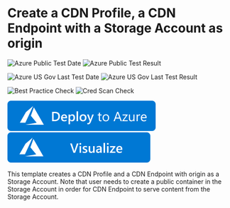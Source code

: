 # Create a CDN Profile, a CDN Endpoint with a Storage Account as origin

![Azure Public Test Date](https://azurequickstartsservice.blob.core.windows.net/badges/201-cdn-with-storage-account/PublicLastTestDate.svg)
![Azure Public Test Result](https://azurequickstartsservice.blob.core.windows.net/badges/201-cdn-with-storage-account/PublicDeployment.svg)

![Azure US Gov Last Test Date](https://azurequickstartsservice.blob.core.windows.net/badges/201-cdn-with-storage-account/FairfaxLastTestDate.svg)
![Azure US Gov Last Test Result](https://azurequickstartsservice.blob.core.windows.net/badges/201-cdn-with-storage-account/FairfaxDeployment.svg)

![Best Practice Check](https://azurequickstartsservice.blob.core.windows.net/badges/201-cdn-with-storage-account/BestPracticeResult.svg)
![Cred Scan Check](https://azurequickstartsservice.blob.core.windows.net/badges/201-cdn-with-storage-account/CredScanResult.svg)

[![Deploy To Azure](https://raw.githubusercontent.com/Azure/azure-quickstart-templates/master/1-CONTRIBUTION-GUIDE/images/deploytoazure.svg?sanitize=true)](https://portal.azure.com/#create/Microsoft.Template/uri/https%3A%2F%2Fraw.githubusercontent.com%2FAzure%2Fazure-quickstart-templates%2Fmaster%2F201-cdn-with-storage-account%2Fazuredeploy.json)
[![Visualize](https://raw.githubusercontent.com/Azure/azure-quickstart-templates/master/1-CONTRIBUTION-GUIDE/images/visualizebutton.svg?sanitize=true)](http://armviz.io/#/?load=https%3A%2F%2Fraw.githubusercontent.com%2FAzure%2Fazure-quickstart-templates%2Fmaster%2F201-cdn-with-storage-account%2Fazuredeploy.json)

This template creates a CDN Profile and a CDN Endpoint with origin as a Storage
Account. Note that user needs to create a public container in the Storage
Account in order for CDN Endpoint to serve content from the Storage Account.
